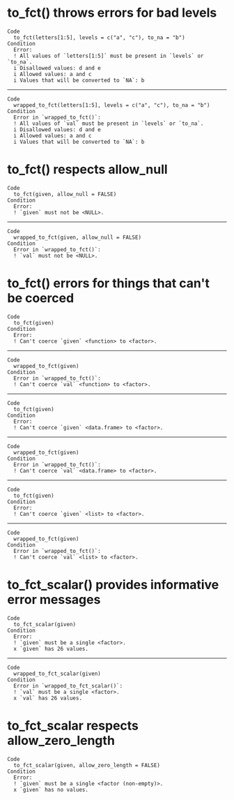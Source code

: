 # to_fct() throws errors for bad levels

    Code
      to_fct(letters[1:5], levels = c("a", "c"), to_na = "b")
    Condition
      Error:
      ! All values of `letters[1:5]` must be present in `levels` or `to_na`.
      i Disallowed values: d and e
      i Allowed values: a and c
      i Values that will be converted to `NA`: b

---

    Code
      wrapped_to_fct(letters[1:5], levels = c("a", "c"), to_na = "b")
    Condition
      Error in `wrapped_to_fct()`:
      ! All values of `val` must be present in `levels` or `to_na`.
      i Disallowed values: d and e
      i Allowed values: a and c
      i Values that will be converted to `NA`: b

# to_fct() respects allow_null

    Code
      to_fct(given, allow_null = FALSE)
    Condition
      Error:
      ! `given` must not be <NULL>.

---

    Code
      wrapped_to_fct(given, allow_null = FALSE)
    Condition
      Error in `wrapped_to_fct()`:
      ! `val` must not be <NULL>.

# to_fct() errors for things that can't be coerced

    Code
      to_fct(given)
    Condition
      Error:
      ! Can't coerce `given` <function> to <factor>.

---

    Code
      wrapped_to_fct(given)
    Condition
      Error in `wrapped_to_fct()`:
      ! Can't coerce `val` <function> to <factor>.

---

    Code
      to_fct(given)
    Condition
      Error:
      ! Can't coerce `given` <data.frame> to <factor>.

---

    Code
      wrapped_to_fct(given)
    Condition
      Error in `wrapped_to_fct()`:
      ! Can't coerce `val` <data.frame> to <factor>.

---

    Code
      to_fct(given)
    Condition
      Error:
      ! Can't coerce `given` <list> to <factor>.

---

    Code
      wrapped_to_fct(given)
    Condition
      Error in `wrapped_to_fct()`:
      ! Can't coerce `val` <list> to <factor>.

# to_fct_scalar() provides informative error messages

    Code
      to_fct_scalar(given)
    Condition
      Error:
      ! `given` must be a single <factor>.
      x `given` has 26 values.

---

    Code
      wrapped_to_fct_scalar(given)
    Condition
      Error in `wrapped_to_fct_scalar()`:
      ! `val` must be a single <factor>.
      x `val` has 26 values.

# to_fct_scalar respects allow_zero_length

    Code
      to_fct_scalar(given, allow_zero_length = FALSE)
    Condition
      Error:
      ! `given` must be a single <factor (non-empty)>.
      x `given` has no values.

